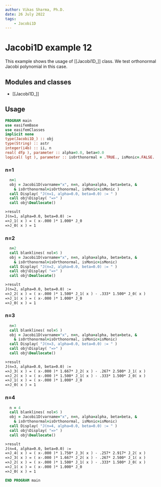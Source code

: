 ```yaml
---
author: Vikas Sharma, Ph.D.
date: 26 July 2022
tags:
    - Jacobi1D
---
```


# Jacobi1D example 12

This example shows the usage of [[Jacobi1D_]] class. We test orthonormal Jacobi polynomial  in this case.

## Modules and classes

- [[Jacobi1D_]]

## Usage

```fortran
PROGRAM main
use easifemBase
use easifemClasses
implicit none
type(Jacobi1D_) :: obj
type(String) :: astr
integer(i4b) :: ii, n
real( dfp ), parameter :: alpha=0.0, beta=0.0
logical( lgt ), parameter :: isOrthonormal = .TRUE., isMonic=.FALSE.
```

### n=1

```fortran
  n=1
  obj = Jacobi1D(varname="x", n=n, alpha=alpha, beta=beta, &
    & isOrthonormal=isOrthonormal, isMonic=isMonic )
  call Display( "J(n=1, alpha=0.0, beta=0.0) := " )
  call obj%Display( "=>" )
  call obj%Deallocate()
```

```txt
>result
J(n=1, alpha=0.0, beta=0.0) :=
=>J_1( x ) = ( x-.000 )* 1.000* J_0
=>J_0( x ) = 1
```

### n=2

```fortran
  n=2
  call blanklines( nol=5 )
  obj = Jacobi1D(varname="x", n=n, alpha=alpha, beta=beta, &
    & isOrthonormal=isOrthonormal, isMonic=isMonic)
  call Display( "J(n=2, alpha=0.0, beta=0.0) := " )
  call obj%Display( "=>" )
  call obj%Deallocate()
```

```txt
>result
J(n=2, alpha=0.0, beta=0.0) :=
=>J_2( x ) = ( x-.000 )* 1.500* J_1( x ) - .333* 1.500* J_0( x )
=>J_1( x ) = ( x-.000 )* 1.000* J_0
=>J_0( x ) = 1
```

### n=3

```fortran
  n=3
  call blanklines( nol=5 )
  obj = Jacobi1D(varname="x", n=n, alpha=alpha, beta=beta, &
    & isOrthonormal=isOrthonormal, isMonic=isMonic)
  call Display( "J(n=3, alpha=0.0, beta=0.0) := " )
  call obj%Display( "=>" )
  call obj%Deallocate()
```

```txt
>result
J(n=3, alpha=0.0, beta=0.0) :=
=>J_3( x ) = ( x-.000 )* 1.667* J_2( x ) - .267* 2.500* J_1( x )
=>J_2( x ) = ( x-.000 )* 1.500* J_1( x ) - .333* 1.500* J_0( x )
=>J_1( x ) = ( x-.000 )* 1.000* J_0
=>J_0( x ) = 1
```

### n=4

```fortran
  n = 4
  call blanklines( nol=5 )
  obj = Jacobi1D(varname="x", n=n, alpha=alpha, beta=beta, &
    & isOrthonormal=isOrthonormal, isMonic=isMonic)
  call Display( "J(n=4, alpha=0.0, beta=0.0) := " )
  call obj%Display( "=>" )
  call obj%Deallocate()
```

```txt
>result
J(n=4, alpha=0.0, beta=0.0) :=
=>J_4( x ) = ( x-.000 )* 1.750* J_3( x ) - .257* 2.917* J_2( x )
=>J_3( x ) = ( x-.000 )* 1.667* J_2( x ) - .267* 2.500* J_1( x )
=>J_2( x ) = ( x-.000 )* 1.500* J_1( x ) - .333* 1.500* J_0( x )
=>J_1( x ) = ( x-.000 )* 1.000* J_0
=>J_0( x ) = 1
```

```fortran
END PROGRAM main
```
